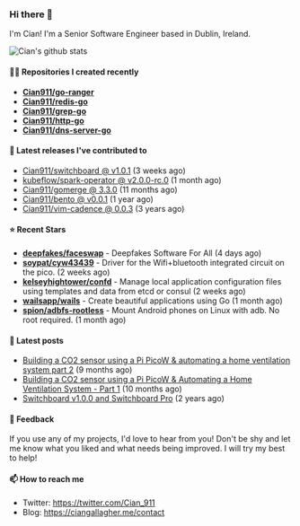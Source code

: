 ### Hi there 👋

I'm Cian! I'm a Senior Software Engineer based in Dublin, Ireland.

![Cian's github stats](https://github-readme-stats.vercel.app/api?username=CIan911&theme=dracula&show_icons=true)

#### 👨‍💻 Repositories I created recently
- **[Cian911/go-ranger](https://github.com/Cian911/go-ranger)**
- **[Cian911/redis-go](https://github.com/Cian911/redis-go)**
- **[Cian911/grep-go](https://github.com/Cian911/grep-go)**
- **[Cian911/http-go](https://github.com/Cian911/http-go)**
- **[Cian911/dns-server-go](https://github.com/Cian911/dns-server-go)**

#### 🚀 Latest releases I've contributed to


- [Cian911/switchboard @ v1.0.1](https://github.com/Cian911/switchboard/releases/tag/v1.0.1) (3 weeks ago)
- [kubeflow/spark-operator @ v2.0.0-rc.0](https://github.com/kubeflow/spark-operator/releases/tag/v2.0.0-rc.0) (1 month ago)
- [Cian911/gomerge @ 3.3.0](https://github.com/Cian911/gomerge/releases/tag/3.3.0) (11 months ago)
- [Cian911/bento @ v0.0.1](https://github.com/Cian911/bento/releases/tag/v0.0.1) (1 year ago)
- [Cian911/vim-cadence @ 0.0.3](https://github.com/Cian911/vim-cadence/releases/tag/0.0.3) (3 years ago)

#### ⭐ Recent Stars


- **[deepfakes/faceswap](https://github.com/deepfakes/faceswap)** - Deepfakes Software For All (4 days ago)
- **[soypat/cyw43439](https://github.com/soypat/cyw43439)** - Driver for the Wifi&#43;bluetooth integrated circuit on the pico. (2 weeks ago)
- **[kelseyhightower/confd](https://github.com/kelseyhightower/confd)** - Manage local application configuration files using templates and data from etcd or consul (2 weeks ago)
- **[wailsapp/wails](https://github.com/wailsapp/wails)** - Create beautiful applications using Go (1 month ago)
- **[spion/adbfs-rootless](https://github.com/spion/adbfs-rootless)** - Mount Android phones on Linux with adb. No root required. (1 month ago)

#### 📄 Latest posts
- [Building a CO2 sensor using a Pi PicoW &amp; automating a home ventilation system part 2](https://ciangallagher.me/2023/11/27/Co2-sensor-using-tiny-go-part-2/) (9 months ago)
- [Building a CO2 sensor using a Pi PicoW &amp; Automating a Home Ventilation System - Part 1](https://ciangallagher.me/2023/11/04/custom-co2-sensor-using-using-pi-picow/) (10 months ago)
- [Switchboard v1.0.0 and Switchboard Pro](https://ciangallagher.me/2022/09/17/Switchboard-v1-and-pro/) (2 years ago)

#### 💬 Feedback

If you use any of my projects, I'd love to hear from you! Don't be shy and let me know what you liked
and what needs being improved. I will try my best to help!

#### 📫 How to reach me

- Twitter: https://twitter.com/Cian_911
- Blog: https://ciangallagher.me/contact
